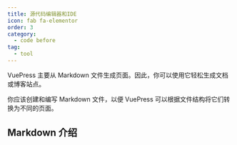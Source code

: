 ```yaml
---
title: 源代码编辑器和IDE
icon: fab fa-elementor
order: 3
category:
  - code before
tag:
  - tool
---
```


VuePress 主要从 Markdown 文件生成页面。因此，你可以使用它轻松生成文档或博客站点。

你应该创建和编写 Markdown 文件，以便 VuePress 可以根据文件结构将它们转换为不同的页面。

<!-- more -->

## Markdown 介绍